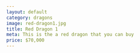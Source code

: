 ```yaml
---
layout: default
category: dragons
image: red-dragon1.jpg
title: Red Dragon 1
meta: This is the a red dragon that you can buy
price: $70,000
---
```

